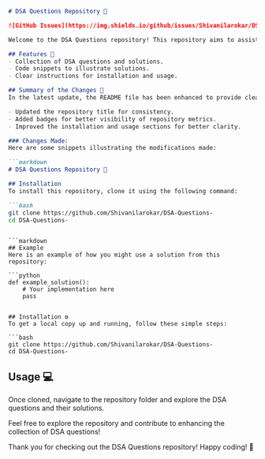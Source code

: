 ```markdown
# DSA Questions Repository 📖

![GitHub Issues](https://img.shields.io/github/issues/Shivanilarokar/DSA-Questions-) ![Forks](https://img.shields.io/github/forks/Shivanilarokar/DSA-Questions-) ![Stars](https://img.shields.io/github/stars/Shivanilarokar/DSA-Questions-) ![License](https://img.shields.io/badge/license-MIT-blue.svg)

Welcome to the DSA Questions repository! This repository aims to assist developers in enhancing their Data Structures and Algorithms (DSA) skills through a variety of questions and solutions.

## Features 🌟
- Collection of DSA questions and solutions.
- Code snippets to illustrate solutions.
- Clear instructions for installation and usage.

## Summary of the Changes 📝
In the latest update, the README file has been enhanced to provide clearer information regarding installation and usage. Key changes include:

- Updated the repository title for consistency.
- Added badges for better visibility of repository metrics.
- Improved the installation and usage sections for better clarity.

### Changes Made:
Here are some snippets illustrating the modifications made:

```markdown
# DSA Questions Repository 📖
```

```markdown
## Installation
To install this repository, clone it using the following command:

```bash
git clone https://github.com/Shivanilarokar/DSA-Questions-
cd DSA-Questions-
```
```

```markdown
## Example
Here is an example of how you might use a solution from this repository:

```python
def example_solution():
    # Your implementation here
    pass
```
```

## Installation ⚙️
To get a local copy up and running, follow these simple steps:

```bash
git clone https://github.com/Shivanilarokar/DSA-Questions-
cd DSA-Questions-
```

## Usage 💻
Once cloned, navigate to the repository folder and explore the DSA questions and their solutions.

Feel free to explore the repository and contribute to enhancing the collection of DSA questions!

Thank you for checking out the DSA Questions repository! Happy coding! 🎉
```